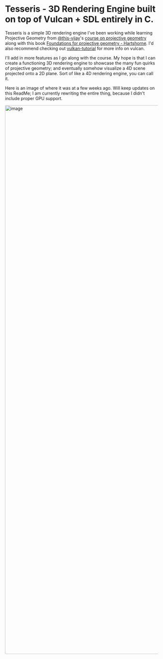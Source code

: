 # Tesseris - 3D Rendering Engine built on top of Vulcan + SDL entirely in C.

Tesseris is a simple 3D rendering engine I've been working while learning Projective Geometry from [@this-vijay](https://github.com/this-vijay)'s [course on projective geometry](https://this-vijay.github.io/vision-math/) along with this book [Foundations for projective geometry - Hartshorne](https://www.math.columbia.edu/~dejong/reu/lib/exe/fetch.php%3Fmedia=hartshorne_foundations_of_projective_geometry.pdf). I'd also recommend checking out [vulkan-tutorial](https://vulkan-tutorial.com/) for more info on vulcan.

I'll add in more features as I go along with the course. My hope is that I can create a functioning 3D rendering engine to showcase the many fun quirks of projective geometry; and eventually somehow visualize a 4D scene projected onto a 2D plane. Sort of like a 4D rendering engine, you can call it. 

Here is an image of where it was at a few weeks ago. Will keep updates on this ReadMe; I am currently rewriting the entire thing, because I didn't include proper GPU support.

<img width="2874" height="1800" alt="image" src="https://github.com/user-attachments/assets/789ce14a-8792-46da-b7fa-f76997289f0e" />
